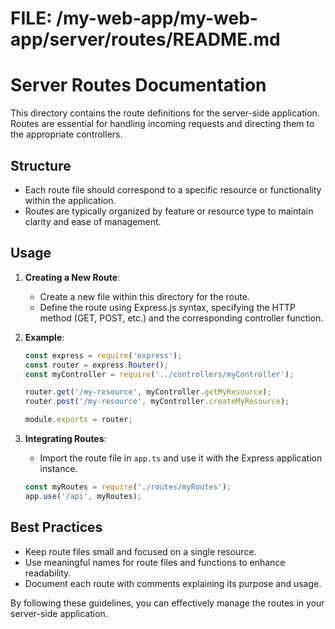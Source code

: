 # FILE: /my-web-app/my-web-app/server/routes/README.md

# Server Routes Documentation

This directory contains the route definitions for the server-side application. Routes are essential for handling incoming requests and directing them to the appropriate controllers.

## Structure

- Each route file should correspond to a specific resource or functionality within the application.
- Routes are typically organized by feature or resource type to maintain clarity and ease of management.

## Usage

1. **Creating a New Route**:
   - Create a new file within this directory for the route.
   - Define the route using Express.js syntax, specifying the HTTP method (GET, POST, etc.) and the corresponding controller function.

2. **Example**:
   ```javascript
   const express = require('express');
   const router = express.Router();
   const myController = require('../controllers/myController');

   router.get('/my-resource', myController.getMyResource);
   router.post('/my-resource', myController.createMyResource);

   module.exports = router;
   ```

3. **Integrating Routes**:
   - Import the route file in `app.ts` and use it with the Express application instance.
   ```javascript
   const myRoutes = require('./routes/myRoutes');
   app.use('/api', myRoutes);
   ```

## Best Practices

- Keep route files small and focused on a single resource.
- Use meaningful names for route files and functions to enhance readability.
- Document each route with comments explaining its purpose and usage.

By following these guidelines, you can effectively manage the routes in your server-side application.